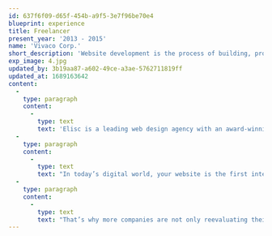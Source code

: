 ```yaml
---
id: 637f6f09-d65f-454b-a9f5-3e7f96be70e4
blueprint: experience
title: Freelancer
present_year: '2013 - 2015'
name: 'Vivaco Corp.'
short_description: 'Website development is the process of building, programming, coding and maintaining websites and web applications.'
exp_image: 4.jpg
updated_by: 3b19aa87-a602-49ce-a3ae-5762711819ff
updated_at: 1689163642
content:
  -
    type: paragraph
    content:
      -
        type: text
        text: 'Elisc is a leading web design agency with an award-winning design team that creates innovative, effective websites that capture your brand, improve your conversion rates, and maximize your revenue to help grow your business and achieve your goals.'
  -
    type: paragraph
    content:
      -
        type: text
        text: "In today’s digital world, your website is the first interaction consumers have with your business. That's why almost 95 percent of a user’s first impression relates to web design. It’s also why web design services can have an immense impact on your company’s bottom line."
  -
    type: paragraph
    content:
      -
        type: text
        text: "That’s why more companies are not only reevaluating their website’s design but also partnering with Elisc, the web design agency that’s driven more than $2.4 billion in revenue for its clients. With over 50 web design awards under our belt, we're confident we can design a custom website that drives sales for your unique business."
---
```

